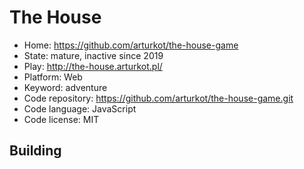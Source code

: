 # The House

- Home: https://github.com/arturkot/the-house-game
- State: mature, inactive since 2019
- Play: http://the-house.arturkot.pl/
- Platform: Web
- Keyword: adventure
- Code repository: https://github.com/arturkot/the-house-game.git
- Code language: JavaScript
- Code license: MIT

## Building
